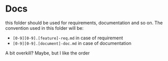 # Docs
this folder should be used for requirements, documentation and so on.
The convention used in this folder will be:
- `[0-9][0-9].[feature]-req.md` in case of requirement
- `[0-9][0-9].[document]-doc.md` in case of documentation

A bit overkill? Maybe, but I like the order
